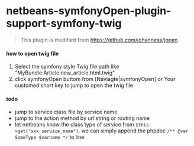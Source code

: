 # netbeans-symfonyOpen-plugin-support-symfony-twig

> This plugin is modified from https://github.com/johanness/jopen

#### how to open twig file

1. Select the symfony style Twig file path like "MyBundle:Article:new_article.html.twig"
2. click symfonyOpen buttom from [Naviagte|symfonyOpen] or Your customed short key to jump to open the twig file 

#### todo

- jump to service class file by service name
- jump to the action method by url string or routing name
- let netbeans know the class type of service from `$this->get("xxx_service_name")`. we can simply append the phpdoc `/** @var SomeType $varname */` to line
